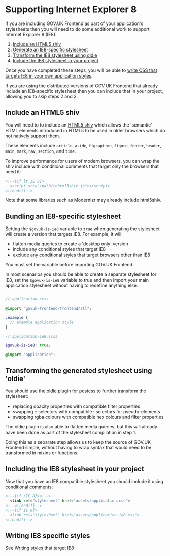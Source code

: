 # Supporting Internet Explorer 8

If you are including GOV.UK Frontend as part of your application's stylesheets
then you will need to do some additional work to support Internet Explorer 8
(IE8).

1. [Include an HTML5 shiv](#include-an-html5-shiv)
2. [Generate an IE8-specific stylesheet](#bundling-an-ie8-specific-stylesheet)
3. [Transform the IE8 stylesheet using oldie](#transforming-the-generated-stylesheet-using-oldie)
4. [Include the IE8 stylesheet in your project](#including-the-ie8-stylesheet-in-your-project)

Once you have completed these steps, you will be able to [write CSS that targets
IE8 in your own application styles](#writing-styles-that-target-ie8).

If you are using the distributed versions of GOV.UK Frontend that already
include an IE8-specific stylesheet then you can include that in your project,
allowing you to skip steps 2 and 3.

## Include an HTML5 shiv

You will need to to include an [HTML5 shiv](https://github.com/aFarkas/html5shiv)
which allows the 'semantic' HTML elements introduced in HTML5 to be used in
older browsers which do not natively support them.

These elements include `article`, `aside`, `figcaption`, `figure`, `footer`,
`header`, `main`, `mark`, `nav`, `section`, and `time`.

To improve performance for users of modern browsers, you can wrap the shiv
include with conditional comments that target only the browsers that need it:

```html
<!--[if lt IE 9]>
  <script src="/path/tohtml5shiv.js"></script>
<![endif]-->
```

Note that some libraries such as Modernizr may already include html5shiv.

## Bundling an IE8-specific stylesheet

Setting the `$govuk-is-ie8` variable to `true` when generating the stylesheet
will create a version that targets IE8. For example, it will:

- flatten media queries to create a 'desktop only' version
- include any conditional styles that target IE8
- exclude any conditional styles that target browsers other than IE8

You must set the variable before importing GOV.UK Frontend.

In most scenarios you should be able to create a separate stylesheet for IE8,
set the `$govuk-is-ie8` variable to true and then import your main application
stylesheet without having to redefine anything else.

```scss

// application.scss

@import "govuk-frontend/frontend/all";

.example {
  // example application style
}

// application-ie8.scss

$govuk-is-ie8: true;

@import "application";
```

## Transforming the generated stylesheet using 'oldie'

You should use the [oldie](https://github.com/jonathantneal/oldie) plugin for
[postcss](https://github.com/postcss/postcss) to further transform the
stylesheet:

- replacing opacity properties with compatible filter properties
- swapping :: selectors with compatible : selectors for pseudo-elements
- swapping rgba colours with compatible hex colours and filter properties

The oldie plugin is also able to flatten media queries, but this will already
have been done as part of the stylesheet compilation in step 1.

Doing this as a separate step allows us to keep the source of GOV.UK Frontend
simple, without having to wrap syntax that would need to be transformed in
mixins or functions.

## Including the IE8 stylesheet in your project

Now that you have an IE8 compatible stylesheet you should include it using
[conditional comments](https://www.quirksmode.org/css/condcom.html):

```html
<!--[if !IE 8]><!-->
  <link rel="stylesheet" href="assets/application.css">
<!--<![endif]-->
<!--[if IE 8]>
  <link rel="stylesheet" href="assets/application-ie8.css">
<![endif]-->
```

## Writing IE8 specific styles
See [Writing styles that target IE8](../usage/internet-explorer-8.md)
